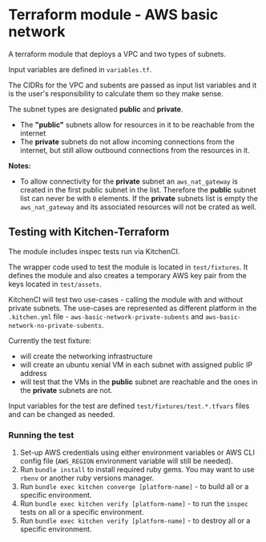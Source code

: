 # Terraform module - AWS basic network

A terraform module that deploys a VPC and two types of subnets. 

Input variables are defined in `variables.tf`.

The CIDRs for the VPC and subents are passed as input list variables and it is the user's responsibility to calculate them so they make sense.

The subnet types are designated **public** and **private**.

* The **"public"** subnets allow for resources in it to be reachable from the internet
* The **private** subnets do not allow incoming connections from the internet, but still allow outbound connections from the resources in it.

**Notes:**

* To allow connectivity for the **private** subnet an `aws_nat_gateway` is created in the first public subnet in the list. Therefore the **public** subnet list can never be with `0` elements. If the **private** subnets list is empty the `aws_nat_gateway` and its associated resources will not be crated as well.

## Testing with Kitchen-Terraform

The module includes inspec tests run via KitchenCI.

The wrapper code used to test the module is located in `test/fixtures`. It defines the module and also creates a temporary AWS key pair from the keys located in `test/assets`.

KitchenCI will test two use-cases - calling the module with and without private subnets. The use-cases are represented as different platform in the `.kitchen.yml` file - `aws-basic-network-private-subents` and `aws-basic-network-no-private-subents`.

Currently the test fixture:

*  will create the networking infrastructure
*  will create an ubuntu xenial VM in each subnet with assigned public IP address
*  will test that the VMs in the **public** subnet are reachable and the ones in the **private** subnets are not.

Input variables for the test are defined `test/fixtures/test.*.tfvars` files and can be changed as needed.

### Running the test

1. Set-up AWS credentials using either environment variables or AWS CLI config file (`AWS_REGION` environment variable will still be needed).
2. Run `bundle install` to install required ruby gems. You may want to use `rbenv` or another ruby versions manager.
3. Run `bundle exec kitchen converge [platform-name]` - to build all or a specific environment.
4. Run `bundle exec kitchen verify [platform-name]` - to run the `inspec` tests on all or a specific environment.
5. Run `bundle exec kitchen verify [platform-name]` - to destroy all or a specific environment.
